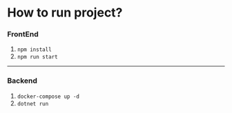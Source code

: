 <h1>How to run project?</h1>

<h3>FrontEnd</h3>
<ol>
  <li>
    <code>npm install</code>
  </li>
  <li>
    <code>npm run start</code>
  </li>
</ol>

<hr />

<h3>Backend</h3>
<ol>
  <li>
    <code>docker-compose up -d</code>
  </li>
  <li>
    <code>dotnet run</code>
  </li>
</ol>
